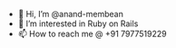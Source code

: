 - 👋 Hi, I’m @anand-membean
- 👀 I’m interested in Ruby on Rails
- 📫 How to reach me @ +91 7977519229
